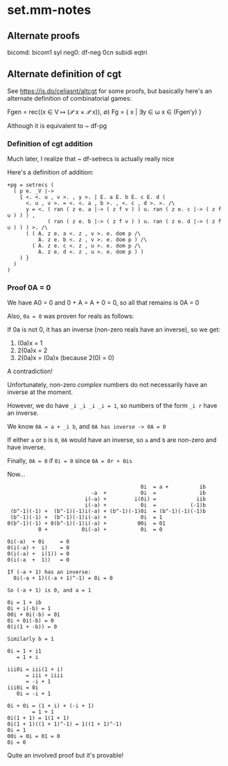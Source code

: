 # set.mm-notes

## Alternate proofs

bicomd: bicom1 syl
neg0: df-neg 0cn subidi eqtri

## Alternate definition of cgt

See https://js.do/celiasnt/altcgt for some proofs, but basically
here's an alternate definition of combinatorial games:

Fgen = rec((x ∈ V ↦ (𝒫 x × 𝒫 x)), ∅)
Fg = { x | ∃y ∈ ω x ∈ (Fgen’y) }

Although it is equivalent to ~ df-pg

### Definition of cgt addition

Much later, I realize that ~ df-setrecs is actually really nice

Here's a definition of addition:

```
+pg = setrecs (
  ( p e. _V |->
    { <. <. u , v >. , y >. | E. a E. b E. c E. d (
      <. u , v >. = <. <. a , b >. , <. c , d >. >. /\
      y = <. ( ran ( z e. a |-> ( z f v ) ) u. ran ( z e. c |-> ( z f u ) ) ) ,
             ( ran ( z e. b |-> ( z f v ) ) u. ran ( z e. d |-> ( z f u ) ) ) >. /\
      ( ( A. z e. a <. z , v >. e. dom p /\
          A. z e. b <. z , v >. e. dom p ) /\
        ( A. z e. c <. z , u >. e. dom p /\
          A. z e. d <. z , u >. e. dom p ) )
    ) }
  )
)
```

### Proof 0A = 0

We have A0 = 0 and 0 + A = A + 0 = 0, so all that remains is 0A = 0

Also, `0a = 0` was proven for reals as follows:

If 0a is not 0, it has an inverse (non-zero reals have an inverse), so we get:

1. (0a)x = 1
2. 2(0a)x = 2
3. 2(0a)x = (0a)x (because 2(0) = 0)

A contradiction!

Unfortunately, non-zero _complex_ numbers do not necessarily have an inverse at the moment.

However, we do have `_i _i _i _i = 1`, so numbers of the form `_i r` have an inverse.

We know `0A = a + _i b`, and `0A has inverse -> 0A = 0`

If either `a` or `b` is `0`, `0A` would have an inverse, so `a` and `b` are non-zero and have inverse.

Finally, `0A = 0` if `0i = 0` since `0A = 0r + 0is`

Now...

```
                                           0i  = a +          ib
                           -a  +           0i  =              ib
                         i(-a) +         i(0i) =             iib
                         i(-a) +           0i  =           (-1)b
 (b^-1)(-1) +  (b^-1)(-1)i(-a) + (b^-1)(-1)0i  = (b^-1)(-1)(-1)b
 (b^-1)(-1) +  (b^-1)(-1)i(-a) +           0i  = 1
0(b^-1)(-1) + 0(b^-1)(-1)i(-a) +          00i  = 01
          0 +           0i(-a) +           0i  = 0

0i(-a)  + 0i     = 0
0(i(-a) +  i)    = 0
0(i(-a) +  i(1)) = 0
0(i(-a  +  1))   = 0

If (-a + 1) has an inverse:
  0i(-a + 1)((-a + 1)^-1) = 0i = 0

So (-a + 1) is 0, and a = 1
```

```
0i = 1 + ib
0i + i(-b) = 1
00i + 0i(-b) = 01
0i + 0i(-b) = 0
0(i(1 + -b)) = 0

Similarly b = 1
```

```
0i = 1 + i1
   = 1 + i

iii0i = iii(1 + i)
      = iii + iiii
      = -i + 1
iii0i = 0i
   0i = -i + 1

0i + 0i = (1 + i) + (-i + 1)
        = 1 + 1
0i(1 + 1) = 1(1 + 1)
0i(1 + 1)((1 + 1)^-1) = 1((1 + 1)^-1)
0i = 1
00i = 0i = 01 = 0
0i = 0
```

Quite an involved proof but it's provable!
